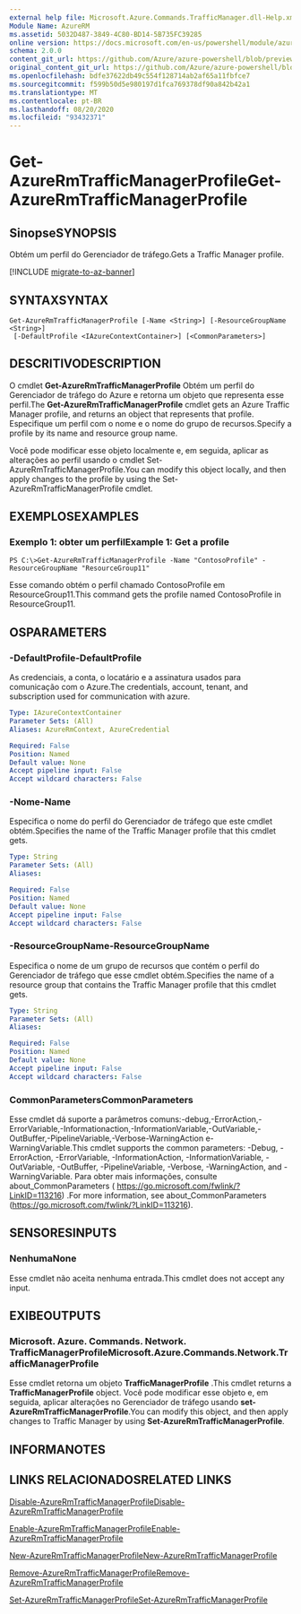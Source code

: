 ```yaml
---
external help file: Microsoft.Azure.Commands.TrafficManager.dll-Help.xml
Module Name: AzureRM
ms.assetid: 5032D487-3849-4C80-BD14-5B735FC39285
online version: https://docs.microsoft.com/en-us/powershell/module/azurerm.trafficmanager/get-azurermtrafficmanagerprofile
schema: 2.0.0
content_git_url: https://github.com/Azure/azure-powershell/blob/preview/src/ResourceManager/TrafficManager/Commands.TrafficManager2/help/Get-AzureRmTrafficManagerProfile.md
original_content_git_url: https://github.com/Azure/azure-powershell/blob/preview/src/ResourceManager/TrafficManager/Commands.TrafficManager2/help/Get-AzureRmTrafficManagerProfile.md
ms.openlocfilehash: bdfe37622db49c554f128714ab2af65a11fbfce7
ms.sourcegitcommit: f599b50d5e980197d1fca769378df90a842b42a1
ms.translationtype: MT
ms.contentlocale: pt-BR
ms.lasthandoff: 08/20/2020
ms.locfileid: "93432371"
---
```

# <span data-ttu-id="012a6-101">Get-AzureRmTrafficManagerProfile</span><span class="sxs-lookup"><span data-stu-id="012a6-101">Get-AzureRmTrafficManagerProfile</span></span>

## <span data-ttu-id="012a6-102">Sinopse</span><span class="sxs-lookup"><span data-stu-id="012a6-102">SYNOPSIS</span></span>
<span data-ttu-id="012a6-103">Obtém um perfil do Gerenciador de tráfego.</span><span class="sxs-lookup"><span data-stu-id="012a6-103">Gets a Traffic Manager profile.</span></span>

[!INCLUDE [migrate-to-az-banner](../../includes/migrate-to-az-banner.md)]

## <span data-ttu-id="012a6-104">SYNTAX</span><span class="sxs-lookup"><span data-stu-id="012a6-104">SYNTAX</span></span>

```
Get-AzureRmTrafficManagerProfile [-Name <String>] [-ResourceGroupName <String>]
 [-DefaultProfile <IAzureContextContainer>] [<CommonParameters>]
```

## <span data-ttu-id="012a6-105">DESCRITIVO</span><span class="sxs-lookup"><span data-stu-id="012a6-105">DESCRIPTION</span></span>
<span data-ttu-id="012a6-106">O cmdlet **Get-AzureRmTrafficManagerProfile** Obtém um perfil do Gerenciador de tráfego do Azure e retorna um objeto que representa esse perfil.</span><span class="sxs-lookup"><span data-stu-id="012a6-106">The **Get-AzureRmTrafficManagerProfile** cmdlet gets an Azure Traffic Manager profile, and returns an object that represents that profile.</span></span>
<span data-ttu-id="012a6-107">Especifique um perfil com o nome e o nome do grupo de recursos.</span><span class="sxs-lookup"><span data-stu-id="012a6-107">Specify a profile by its name and resource group name.</span></span>

<span data-ttu-id="012a6-108">Você pode modificar esse objeto localmente e, em seguida, aplicar as alterações ao perfil usando o cmdlet Set-AzureRmTrafficManagerProfile.</span><span class="sxs-lookup"><span data-stu-id="012a6-108">You can modify this object locally, and then apply changes to the profile by using the Set-AzureRmTrafficManagerProfile cmdlet.</span></span>

## <span data-ttu-id="012a6-109">EXEMPLOS</span><span class="sxs-lookup"><span data-stu-id="012a6-109">EXAMPLES</span></span>

### <span data-ttu-id="012a6-110">Exemplo 1: obter um perfil</span><span class="sxs-lookup"><span data-stu-id="012a6-110">Example 1: Get a profile</span></span>
```
PS C:\>Get-AzureRmTrafficManagerProfile -Name "ContosoProfile" -ResourceGroupName "ResourceGroup11"
```

<span data-ttu-id="012a6-111">Esse comando obtém o perfil chamado ContosoProfile em ResourceGroup11.</span><span class="sxs-lookup"><span data-stu-id="012a6-111">This command gets the profile named ContosoProfile in ResourceGroup11.</span></span>

## <span data-ttu-id="012a6-112">OS</span><span class="sxs-lookup"><span data-stu-id="012a6-112">PARAMETERS</span></span>

### <span data-ttu-id="012a6-113">-DefaultProfile</span><span class="sxs-lookup"><span data-stu-id="012a6-113">-DefaultProfile</span></span>
<span data-ttu-id="012a6-114">As credenciais, a conta, o locatário e a assinatura usados para comunicação com o Azure.</span><span class="sxs-lookup"><span data-stu-id="012a6-114">The credentials, account, tenant, and subscription used for communication with azure.</span></span>

```yaml
Type: IAzureContextContainer
Parameter Sets: (All)
Aliases: AzureRmContext, AzureCredential

Required: False
Position: Named
Default value: None
Accept pipeline input: False
Accept wildcard characters: False
```

### <span data-ttu-id="012a6-115">-Nome</span><span class="sxs-lookup"><span data-stu-id="012a6-115">-Name</span></span>
<span data-ttu-id="012a6-116">Especifica o nome do perfil do Gerenciador de tráfego que este cmdlet obtém.</span><span class="sxs-lookup"><span data-stu-id="012a6-116">Specifies the name of the Traffic Manager profile that this cmdlet gets.</span></span>

```yaml
Type: String
Parameter Sets: (All)
Aliases: 

Required: False
Position: Named
Default value: None
Accept pipeline input: False
Accept wildcard characters: False
```

### <span data-ttu-id="012a6-117">-ResourceGroupName</span><span class="sxs-lookup"><span data-stu-id="012a6-117">-ResourceGroupName</span></span>
<span data-ttu-id="012a6-118">Especifica o nome de um grupo de recursos que contém o perfil do Gerenciador de tráfego que esse cmdlet obtém.</span><span class="sxs-lookup"><span data-stu-id="012a6-118">Specifies the name of a resource group that contains the Traffic Manager profile that this cmdlet gets.</span></span>

```yaml
Type: String
Parameter Sets: (All)
Aliases: 

Required: False
Position: Named
Default value: None
Accept pipeline input: False
Accept wildcard characters: False
```

### <span data-ttu-id="012a6-119">CommonParameters</span><span class="sxs-lookup"><span data-stu-id="012a6-119">CommonParameters</span></span>
<span data-ttu-id="012a6-120">Esse cmdlet dá suporte a parâmetros comuns:-debug,-ErrorAction,-ErrorVariable,-Informationaction,-InformationVariable,-OutVariable,-OutBuffer,-PipelineVariable,-Verbose-WarningAction e-WarningVariable.</span><span class="sxs-lookup"><span data-stu-id="012a6-120">This cmdlet supports the common parameters: -Debug, -ErrorAction, -ErrorVariable, -InformationAction, -InformationVariable, -OutVariable, -OutBuffer, -PipelineVariable, -Verbose, -WarningAction, and -WarningVariable.</span></span> <span data-ttu-id="012a6-121">Para obter mais informações, consulte about_CommonParameters ( https://go.microsoft.com/fwlink/?LinkID=113216) .</span><span class="sxs-lookup"><span data-stu-id="012a6-121">For more information, see about_CommonParameters (https://go.microsoft.com/fwlink/?LinkID=113216).</span></span>

## <span data-ttu-id="012a6-122">SENSORES</span><span class="sxs-lookup"><span data-stu-id="012a6-122">INPUTS</span></span>

### <span data-ttu-id="012a6-123">Nenhuma</span><span class="sxs-lookup"><span data-stu-id="012a6-123">None</span></span>
<span data-ttu-id="012a6-124">Esse cmdlet não aceita nenhuma entrada.</span><span class="sxs-lookup"><span data-stu-id="012a6-124">This cmdlet does not accept any input.</span></span>

## <span data-ttu-id="012a6-125">EXIBE</span><span class="sxs-lookup"><span data-stu-id="012a6-125">OUTPUTS</span></span>

### <span data-ttu-id="012a6-126">Microsoft. Azure. Commands. Network. TrafficManagerProfile</span><span class="sxs-lookup"><span data-stu-id="012a6-126">Microsoft.Azure.Commands.Network.TrafficManagerProfile</span></span>
<span data-ttu-id="012a6-127">Esse cmdlet retorna um objeto **TrafficManagerProfile** .</span><span class="sxs-lookup"><span data-stu-id="012a6-127">This cmdlet returns a **TrafficManagerProfile** object.</span></span>
<span data-ttu-id="012a6-128">Você pode modificar esse objeto e, em seguida, aplicar alterações no Gerenciador de tráfego usando **set-AzureRmTrafficManagerProfile**.</span><span class="sxs-lookup"><span data-stu-id="012a6-128">You can modify this object, and then apply changes to Traffic Manager by using **Set-AzureRmTrafficManagerProfile**.</span></span>

## <span data-ttu-id="012a6-129">INFORMA</span><span class="sxs-lookup"><span data-stu-id="012a6-129">NOTES</span></span>

## <span data-ttu-id="012a6-130">LINKS RELACIONADOS</span><span class="sxs-lookup"><span data-stu-id="012a6-130">RELATED LINKS</span></span>

[<span data-ttu-id="012a6-131">Disable-AzureRmTrafficManagerProfile</span><span class="sxs-lookup"><span data-stu-id="012a6-131">Disable-AzureRmTrafficManagerProfile</span></span>](./Disable-AzureRmTrafficManagerProfile.md)

[<span data-ttu-id="012a6-132">Enable-AzureRmTrafficManagerProfile</span><span class="sxs-lookup"><span data-stu-id="012a6-132">Enable-AzureRmTrafficManagerProfile</span></span>](./Enable-AzureRmTrafficManagerProfile.md)

[<span data-ttu-id="012a6-133">New-AzureRmTrafficManagerProfile</span><span class="sxs-lookup"><span data-stu-id="012a6-133">New-AzureRmTrafficManagerProfile</span></span>](./New-AzureRmTrafficManagerProfile.md)

[<span data-ttu-id="012a6-134">Remove-AzureRmTrafficManagerProfile</span><span class="sxs-lookup"><span data-stu-id="012a6-134">Remove-AzureRmTrafficManagerProfile</span></span>](./Remove-AzureRmTrafficManagerProfile.md)

[<span data-ttu-id="012a6-135">Set-AzureRmTrafficManagerProfile</span><span class="sxs-lookup"><span data-stu-id="012a6-135">Set-AzureRmTrafficManagerProfile</span></span>](./Set-AzureRmTrafficManagerProfile.md)


